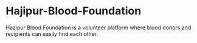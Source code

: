 # Hajipur-Blood-Foundation
Hazipur Blood Foundation is a volunteer platform where blood donors and recipients can easily find each other.
